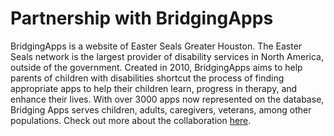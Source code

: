 # Partnership with BridgingApps

BridgingApps is a website of Easter Seals Greater Houston. The Easter Seals network is the largest provider of disability services in North America, outside of the government. Created in 2010, BridgingApps aims to help parents of children with disabilities shortcut the process of finding appropriate apps to help their children learn, progress in therapy, and enhance their lives. With over 3000 apps now represented on the database, Bridging Apps serves children, adults, caregivers, veterans, among other populations. Check out more about the collaboration <a href="https://www.bridgingapps.org/2020/10/bridgingapps-collaborates-with-harvard-digital-psychiatry-team-to-highlight-new-tool-for-mental-health-apps/" target="_blank">here</a>.

